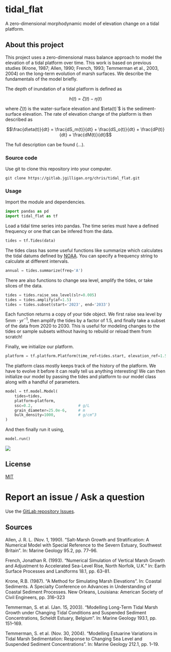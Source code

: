 # tidal_flat

A zero-dimensional morphodynamic model of elevation change on a tidal platform.

## About this project

This project uses a zero-dimensional mass balance approach to model the elevation of a tidal platform over time. This work is based on previous studies (Krone, 1987; Allen, 1990; French, 1993; Temmerman et al., 2003, 2004) on the long-term evolution of marsh surfaces. We describe the fundamentals of the model briefly.

The depth of inundation of a tidal platform is defined as

```math
h(t) = \zeta(t) - \eta(t)
```

where $`\zeta(t)`$ is the water-surface elevation and $\eta(t)`$ is the sediment-surface elevation. The rate of elevation change of the platform is then described as

```math
\frac{d\eta(t)}{dt} = \frac{dS_m(t)}{dt} + \frac{dS_o(t)}{dt} + \frac{dP(t)}{dt} + \frac{dM(t)}{dt}
```

The full description can be found  (...).

### Source code

Use git to clone this repository into your computer.

```
git clone https://gitlab.jgilligan.org/chris/tidal_flat.git
```

### Usage

Import the module and dependencies.

```python
import pandas as pd
import tidal_flat as tf
```

Load a tidal time series into pandas. The time series must have a defined frequency or one that can be infered from the data.

```python
tides = tf.Tides(data)
```

The tides class has some useful functions like summarize which calculates the tidal datums defined by [NOAA](https://tidesandcurrents.noaa.gov/datum_options.html). You can specify a frequency string to calculate at different intervals.

```python
annual = tides.summarize(freq='A')
```

There are also functions to change sea level, amplify the tides, or take slices of the data.

```python
tides = tides.raise_sea_level(slr=0.005)
tides = tides.amplify(af=1.5)
tides = tides.subset(start='2023', end='2033')
```

Each function returns a copy of your tide object. We first raise sea level by $`5 mm \cdot yr^{-1}`$, then amplify the tides by a factor of $`1.5`$, and finally take a subset of the data from 2020 to 2030. This is useful for modeling changes to the tides or sample subsets without having to rebuild or reload them from scratch!

Finally, we initialize our platform.

```python
platform = tf.platform.Platform(time_ref=tides.start, elevation_ref=1.5)
```

The platform class mostly keeps track of the history of the platform. We have to evolve it before it can really tell us anything interesting! We can then initialize our model by passing the tides and platform to our model class along with a handful of parameters.

```python
model = tf.model.Model(
    tides=tides,
    platform=platform,
    ssc=0.2,                    # g/L
    grain_diameter=25.0e-6,     # m
    bulk_density=1000,          # g/cm^3
)
```

And then finally run it using,

```python
model.run()
```
![](images/simulation.gif)

## License

[MIT](LICENSE)


# Report an issue / Ask a question
Use the [GitLab repository Issues](https://gitlab.jgilligan.org/chris/tidal_flat/-/issues).

## Sources

Allen, J. R. L. (Nov. 1, 1990). “Salt-Marsh Growth and Stratification: A Numerical Model with Special Reference to the Severn Estuary, Southwest Britain”. In: Marine Geology 95.2, pp. 77–96.

French, Jonathan R. (1993). “Numerical Simulation of Vertical Marsh Growth and Adjustment to Accelerated Sea-Level Rise, North Norfolk, U.K.” In: Earth Surface Processes and Landforms 18.1, pp. 63–81.

Krone, R.B. (1987). “A Method for Simulating Marsh Elevations”. In: Coastal Sediments. A Specialty Conference on Advances in Understanding of Coastal Sediment Processes. New Orleans, Louisiana: American Society of Civil Engineers, pp. 316–323

Temmerman, S. et al. (Jan. 15, 2003). “Modelling Long-Term Tidal Marsh Growth under Changing Tidal Conditions and Suspended Sediment Concentrations, Scheldt Estuary, Belgium”. In: Marine Geology 193.1, pp. 151–169.

Temmerman, S. et al. (Nov. 30, 2004). “Modelling Estuarine Variations in Tidal Marsh Sedimentation: Response to Changing Sea Level and Suspended Sediment Concentrations”. In: Marine Geology 212.1, pp. 1–19.
